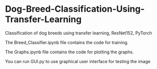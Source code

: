 # Dog-Breed-Classification-Using-Transfer-Learning
Classification of dog breeds using transfer learning, ResNet152, PyTorch

The Breed_Classifier.ipynb file contains the code for training.

The Graphs.ipynb file contains the code for plotting the graphs.

You can run GUI.py to use graphical user interface for testing the image
